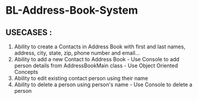 # BL-Address-Book-System

## USECASES :
1. Ability to create a Contacts in Address Book with first and last names, address, city, state, zip, phone number and email...
2. Ability to add a new Contact to Address Book - Use Console to add person details from AddressBookMain class - Use Object Oriented Concepts 
3. Ability to edit existing contact person using their name
4. Ability to delete a person using person's name - Use Console to delete a person
